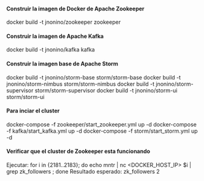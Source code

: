 
#### Construir la imagen de Docker de Apache Zookeeper

docker build -t jnonino/zookeeper zookeeper

#### Construir la imagen de Apache Kafka

docker build -t jnonino/kafka kafka

#### Construir la imagen base de Apache Storm

docker build -t jnonino/storm-base storm/storm-base
docker build -t jnonino/storm-nimbus storm/storm-nimbus
docker build -t jnonino/storm-supervisor storm/storm-supervisor
docker build -t jnonino/storm-ui storm/storm-ui

#### Para inciar el cluster

docker-compose -f zookeeper/start_zookeeper.yml up -d
docker-compose -f kafka/start_kafka.yml up -d
docker-compose -f storm/start_storm.yml up -d

#### Verificar que el cluster de Zookeeper esta funcionando
Ejecutar:
for i in {2181..2183}; do echo mntr | nc <DOCKER_HOST_IP> $i | grep zk_followers ; done
Resultado esperado:
zk_followers 2
